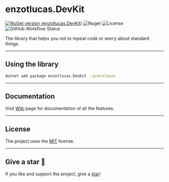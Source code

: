 # enzotlucas.DevKit
[![NuGet version (enzotlucas.DevKit)](https://img.shields.io/nuget/v/enzotlucas.DevKit.svg?style=flat-square)](https://www.nuget.org/packages/enzotlucas.DevKit/)
![Nuget](https://img.shields.io/nuget/dt/enzotlucas.DevKit)
![License](https://img.shields.io/github/license/enzotlucas/enzotlucas-dotnet-devkit-lib)
![GitHub Workflow Status](https://img.shields.io/github/actions/workflow/status/enzotlucas/enzotlucas-dotnet-devkit-lib/production.yml)

The library that helps you not to repeat code or worry about standard things.

***

## Using the library

```bash
dotnet add package enzotlucas.DevKit --prerelease
```

***

## Documentation
Visit [Wiki](https://github.com/enzotlucas/enzotlucas-dotnet-devkit-lib/wiki) page for documentation of all the features.

***

## License
The project uses the [MIT](https://github.com/enzotlucas/enzotlucas-dotnet-devkit-lib/blob/main/LICENSE) license.

***

## Give a star 🌟
If you like and support the project, give a [star](https://github.com/enzotlucas/enzotlucas-dotnet-devkit-lib)!
